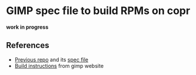 # GIMP spec file to build RPMs on copr

**work in progress**

## References

- [Previous repo](https://copr.fedorainfracloud.org/coprs/yingted/gimp-2.99/build/1873580/) and its [spec file](https://copr-dist-git.fedorainfracloud.org/cgit/yingted/gimp-2.99/gimp-2.99.git/tree/gimp-2.99.spec)
- [Build instructions](https://www.gimp.org/source/howtos/gimp-git-build.html) from gimp website
